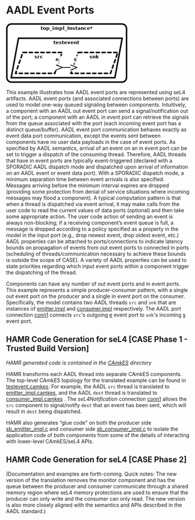# AADL Event Ports

![arch](diagrams/arch.png)

This example illustrates how AADL event ports are represented using seL4 
artifacts. AADL event ports (and associated connections between ports) are
used to model one-way queued signaling between components. Intuitively, a 
component with an AADL out event port can send a signal/notification out 
of the port; a component with an AADL in event port can retrieve the signals 
from the queue associated with the port (each incoming event port has a 
distinct queue/buffer).  AADL event port communication behaves exactly 
as event data port communication, except the events sent between 
components have no user data payloads in the case of event ports.  As 
specified by AADL semantics, arrival of an event on an in event port 
can be set to trigger a dispatch of the consuming thread. Therefore, AADL 
threads that have in event ports are typically event-triggered (declared 
with a SPORADIC AADL dispatch mode and dispatched upon arrival of information 
on an AADL event or event data port). With a SPORADIC dispatch mode, a 
minimum separation time between event arrivals is also specified.  Messages 
arriving before the minimum interval expires are dropped (providing some 
protection from denial of service situations where incoming messages may 
flood a component).  A typical computation pattern is that when a thread is 
dispatched via event arrival, it may make calls from the user code to read 
the current values of data ports (optional) and then take some appropriate
action. The user code action of sending an event is always non-blocking; if
a receiving component’s event queue is full, a message is dropped according
to a policy specified as a property in the model in the input port (e.g., drop 
newest event, drop oldest event, etc.)  AADL properties can be attached to
ports/connections to indicate latency bounds on propagation of events from 
out event ports to connected in ports (scheduling of threads/communication 
necessary to achieve these bounds is outside the scope of CASE).  A variety 
of AADL properties can be used to state priorities regarding which input 
event ports within a component trigger the dispatching of the thread.

Components can have any number of out event ports and in event ports.  This example 
represents a simple producer-consumer pattern, with a single out event port on the 
producer and a single in event port on the consumer.   Specifically, the model 
contains two AADL threads `src` and `snk` that are instances of 
[emitter.impl](testevent.aadl#L15-L16)
and 
[consumer.impl](testevent.aadl#L29-L30)
respectively. The AADL port connection 
[conn1](testevent.aadl#L46)
connects `src`'s outgoing 
[e](testevent.aadl#L7)
event port to `snk`'s incoming 
[s](testevent.aadl#L20)
event port.


## HAMR Code Generation for seL4 [CASE Phase 1 - Trusted Build Version]

*HAMR generated code is contained in the [CAmkES](CAmkES) directory*

HAMR transforms each AADL thread into separate CAmkES 
components.  The top-level CAmkES topology for the translated example 
can be found in 
[testevent.camkes](CAmkES/testevent.camkes). For example, the AADL `src` thread is translated 
to 
[emitter_impl.camkes](CAmkES/components/emitter_impl/emitter_impl.camkes), 
and the AADL `dest` thread is translated to 
[consumer_impl.camkes](CAmkES/components/consumer_impl/consumer_impl.camkes)
.  The *seL4Notification* connection
[conn1](CAmkES/testevent.camkes#L10) allows the `src` component to signal/notify
`dest` that an event has been sent, which will result in `dest` being dispatched.

HAMR also generates “glue code” on both the 
producer side 
[sb_emitter_impl.c](CAmkES/components/emitter_impl/src/sb_emitter_impl.c)
and consumer side 
[sb_consumer_impl.c](CAmkES/components/consumer_impl/src/sb_consumer_impl.c)
to isolate the application code of both components from some of the 
details of interacting with lower-level CAmkES/seL4 APIs.


## HAMR Code Generation for seL4 [CASE Phase 2]

(Documentation and examples are forth-coming. Quick notes: The new version
of the translation removes the monitor component and has the queue between
the producer and consumer communicate through a shared memory region where
seL4 memory protections are used to ensure that the producer can only write
and the consumer can only read.  The new version is also more closely 
aligned with the semantics and APIs described in the AADL standard.)

